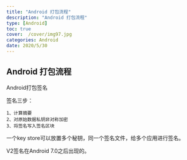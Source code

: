```yaml
---
title: "Android 打包流程"
description: "Android 打包流程"
type: [Android]
toc: true
cover:  /cover/img97.jpg
categories: Android
date: 2020/5/30
---
```


## Android 打包流程

Android打包签名

签名三步：

    1、计算摘要
    2、对原始数据私钥非对称加密
    3、将签名写入签名区块

一个key store可以放置多个秘钥，同一个签名文件，给多个应用进行签名。

V2签名在Android 7.0之后出现的。

